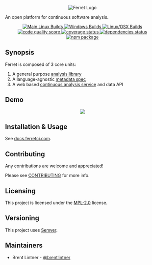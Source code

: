 <p align="center">
  <img style="background: none" src="https://github.com/forthright/ferret_temp/raw/master/docs/img/ferret-new.png" alt="Ferret Logo">
  <p>An open platform for continuous software analysis.</p>
</p>

<p align="center">
  <a href="https://circleci.com/gh/forthright/ferret">
    <img src="https://circleci.com/gh/forthright/ferret.svg?style=shield&circle-token=76807e9cc864afc2d2af7db4c744a0eae8b9fc00" alt="Main Linux Builds">
  </a>
  <a href="https://ci.appveyor.com/project/brentlintner/ferret/branch/master">
    <img src="https://ci.appveyor.com/api/projects/status/3qu5ih8n3iufpait/branch/master?svg=true" alt="Windows Builds">
  </a>
  <a href="https://travis-ci.org/forthright/ferret">
    <img src="https://travis-ci.org/forthright/ferret.svg?branch=master" alt="Linux/OSX Builds">
  </a>
  <a href="https://ferretci.com/~brentlintner/ferret">
    <img src="https://ferretci.com/api/v0/projects/ferret/badges/score?token=USryyHar5xQs7cBjNUdZ" alt="code quality score">
  </a>
  <a href="https://ferretci.com/~brentlintner/ferret">
    <img src="https://ferretci.com/api/v0/projects/ferret/badges/coverage?token=USryyHar5xQs7cBjNUdZ" alt="coverage status">
  </a>
  <a href="https://ferretci.com/~brentlintner/ferret">
    <img src="https://ferretci.com/api/v0/projects/ferret/badges/dependency?token=USryyHar5xQs7cBjNUdZ" alt="dependencies status">
  </a>
  <a href="https://www.npmjs.com/package/ferret">
    <img src="https://badge.fury.io/js/ferret.svg" alt="npm package">
  </a>
</p>

## Synopsis

Ferret is composed of 3 core units:

1. A general purpose [analysis library](https://docs.ferretci.com/analyze)
2. A language-agnostic [metadata spec](https://docs.ferretci.com/plugins)
3. A web based [continuous analysis service](https://ferretci.com) and data API

## Demo

<p align="center">
  <a href="https://asciinema.org/a/137383" target="_blank">
    <img src="https://user-images.githubusercontent.com/93340/30343065-0c55ca06-97ca-11e7-95a8-bd4605f8c452.png"/>
  </a>
</p>

## Installation & Usage

See [docs.ferretci.com](https://docs.ferretci.com).

## Contributing

Any contributions are welcome and appreciated!

Please see [CONTRIBUTING](CONTRIBUTING.md) for more info.

## Licensing

This project is licensed under the [MPL-2.0](LICENSE) license.

## Versioning

This project uses [Semver](http://semver.org).

## Maintainers

- Brent Lintner - [@brentlintner](http://github.com/brentlintner)
